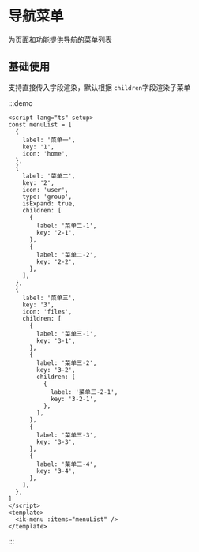 # 导航菜单

为页面和功能提供导航的菜单列表

## 基础使用

支持直接传入字段渲染，默认根据 `children`字段渲染子菜单

:::demo

```vue
<script lang="ts" setup>
const menuList = [
  {
    label: '菜单一',
    key: '1',
    icon: 'home',
  },
  {
    label: '菜单二',
    key: '2',
    icon: 'user',
    type: 'group',
    isExpand: true,
    children: [
      {
        label: '菜单二-1',
        key: '2-1',
      },
      {
        label: '菜单二-2',
        key: '2-2',
      },
    ],
  },
  {
    label: '菜单三',
    key: '3',
    icon: 'files',
    children: [
      {
        label: '菜单三-1',
        key: '3-1',
      },
      {
        label: '菜单三-2',
        key: '3-2',
        children: [
          {
            label: '菜单三-2-1',
            key: '3-2-1',
          },
        ],
      },
      {
        label: '菜单三-3',
        key: '3-3',
      },
      {
        label: '菜单三-4',
        key: '3-4',
      },
    ],
  },
]
</script>
<template>
  <ik-menu :items="menuList" />
</template>
```

:::

<!-- <ik-menu>
  <ik-menu-item>首页</ik-menu-item>
  <ik-menu-item>设置</ik-menu-item>
  <ik-submenu-item>用户管理</ik-submenu-item>
</ik-menu> -->
